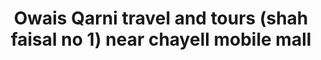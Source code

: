 ---
title: "Owais Qarni travel and tours (shah faisal no 1) near chayell mobile mall"
url: /karachi/owais-qarni-travel-and-tours-shah-faisal-no-1-near-chayell-mobile-mall/
shop: travel agency
---